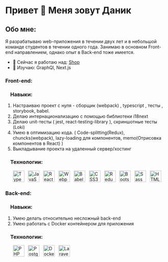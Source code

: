 Привет 👋 Меня зовут Даник
======================

Обо мне:
--------

Я разрабатываю web-приложения в течении двух лет и в небольшой команде студентов в течении одного года. Занимаю в основном Front-end направлением, однако опыт в Back-end тоже имеется.

* 🚀  Сейчас я работаю над: [Shop](http://https://github.com/plonkton228/Shop)
* 🧠  Изучаю: GraphQl, Next.js

### Front-end:
<div> 
<h3>&nbsp &nbsp Навыки:</h3>
<p align="left">
  <ol>
    <li>Настраиваю проект с нуля - сборщик (webpack) ,  typescript , тесты , storybook, babel.</li>
    <li>Делаю интернационализацию с помощью библиотеки i18next</li>
    <li>Делаю unit-тесты ( jest, react-testing-library ), скриншотные тесты (Loki)</li>
    <li>Умею в оптимизацию кода. ( Code-splitting(Redux), chuncks(webpack), lazy-loading для компонентов, memo(Отрисовка компонентов в React) )</li>
    <li>Выкладывание проекта на удаленный сервер/хостинг</li>
  </ol>
</p>

<h3>&nbsp &nbsp Технологии:</h3>
<p align="left">
&nbsp &nbsp  &nbsp <a href="https://www.typescriptlang.org/" target="_blank" rel="noreferrer"><img src="https://raw.githubusercontent.com/danielcranney/readme-generator/main/public/icons/skills/typescript-colored.svg" width="36" height="36" alt="TypeScript" /></a> &nbsp <a href="https://developer.mozilla.org/en-US/docs/Web/JavaScript" target="_blank" rel="noreferrer"><img src="https://raw.githubusercontent.com/danielcranney/readme-generator/main/public/icons/skills/javascript-colored.svg" width="36" height="36" alt="JavaScript" /></a> &nbsp <a href="https://reactjs.org/" target="_blank" rel="noreferrer"><img src="https://raw.githubusercontent.com/danielcranney/readme-generator/main/public/icons/skills/react-colored.svg" width="36" height="36" alt="React" /></a> &nbsp <a href="https://webpack.js.org/" target="_blank" rel="noreferrer"><img src="https://raw.githubusercontent.com/danielcranney/readme-generator/main/public/icons/skills/webpack-colored.svg" width="36" height="36" alt="Webpack" /></a> &nbsp <a href="https://babeljs.io/" target="_blank" rel="noreferrer"><img src="https://raw.githubusercontent.com/danielcranney/readme-generator/main/public/icons/skills/babel-colored.svg" width="36" height="36" alt="Babel" /></a> &nbsp <a href="https://www.w3.org/TR/CSS/#css" target="_blank" rel="noreferrer"><img src="https://raw.githubusercontent.com/danielcranney/readme-generator/main/public/icons/skills/css3-colored.svg" width="36" height="36" alt="CSS3" /></a> &nbsp <a href="https://redux.js.org/" target="_blank" rel="noreferrer"><img src="https://raw.githubusercontent.com/danielcranney/readme-generator/main/public/icons/skills/redux-colored.svg" width="36" height="36" alt="Redux" /></a> &nbsp <a href="https://getbootstrap.com/" target="_blank" rel="noreferrer"><img src="https://raw.githubusercontent.com/danielcranney/readme-generator/main/public/icons/skills/bootstrap-colored.svg" width="36" height="36" alt="Bootstrap" /></a> &nbsp <a href="https://sass-lang.com/" target="_blank" rel="noreferrer"><img src="https://raw.githubusercontent.com/danielcranney/readme-generator/main/public/icons/skills/sass-colored.svg" width="36" height="36" alt="Sass" /></a> &nbsp <a href="https://developer.mozilla.org/en-US/docs/Glossary/HTML5" target="_blank" rel="noreferrer"><img src="https://raw.githubusercontent.com/danielcranney/readme-generator/main/public/icons/skills/html5-colored.svg" width="36" height="36" alt="HTML5" /></a>
</p>
</div>


### Back-end:
<div> 
<h3>&nbsp &nbsp Навыки:</h3>
<p align="left">
  <ol>
    <li>Умею делать относительно несложный back-end</li>
    <li>Умею работать с Docker контейнером для приложения</li>
  </ol>
</p>

<h3>&nbsp &nbsp Технологии:</h3>
<p align="left">
&nbsp &nbsp  &nbsp <a href="https://www.php.net/" target="_blank" rel="noreferrer"><img src="https://raw.githubusercontent.com/danielcranney/readme-generator/main/public/icons/skills/php-colored.svg" width="36" height="36" alt="PHP" /></a> &nbsp <a href="https://www.postgresql.org/" target="_blank" rel="noreferrer"><img src="https://raw.githubusercontent.com/danielcranney/readme-generator/main/public/icons/skills/postgresql-colored.svg" width="36" height="36" alt="PostgreSQL" /></a> &nbsp <a href="https://www.docker.com/" target="_blank" rel="noreferrer"><img src="https://raw.githubusercontent.com/danielcranney/readme-generator/main/public/icons/skills/docker-colored.svg" width="36" height="36" alt="Docker" /></a> &nbsp <a href="https://laravel.com/" target="_blank" rel="noreferrer"><img src="https://raw.githubusercontent.com/danielcranney/readme-generator/main/public/icons/skills/laravel-colored.svg" width="36" height="36" alt="Laravel" /></a>
</p>
</div>








